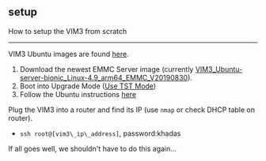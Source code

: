 ## setup

How to setup the VIM3 from scratch

---

VIM3 Ubuntu images are found [here](https://docs.khadas.com/vim3/FirmwareUbuntu.html).

1. Download the newest EMMC Server image (currently [VIM3\_Ubuntu-server-bionic\_Linux-4.9\_arm64\_EMMC\_V20190830](https://dl.khadas.com/Firmware/VIM3/Ubuntu/EMMC/VIM3_Ubuntu-server-bionic_Linux-4.9_arm64_EMMC_V20190830.7z)).
2. Boot into Upgrade Mode ([Use TST Mode](https://docs.khadas.com/vim3/HowtoBootIntoUpgradeMode.html))
3. Follow the Ubuntu instructions [here](https://docs.khadas.com/vim3/UpgradeViaUSBCable.html)

Plug the VIM3 into a router and find its IP (use `nmap` or check DHCP table on router).

* `ssh root@[vim3\_ip\_address]`, password:khadas

If all goes well, we shouldn't have to do this again...
